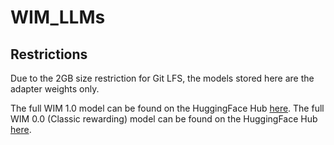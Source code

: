# WIM_LLMs

## Restrictions
Due to the 2GB size restriction for Git LFS, the models stored here are the adapter weights only.

The full WIM 1.0 model can be found on the HuggingFace Hub [here](https://huggingface.co/nstranges/Meta-Llama-3-8B-Instruct-OnlineDPO-WIM-Zeta1.0).
The full WIM 0.0 (Classic rewarding) model can be found on the HuggingFace Hub [here](https://huggingface.co/nstranges/Meta-Llama-3-8B-Instruct-OnlineDPO-WIM-Zeta0.0).
